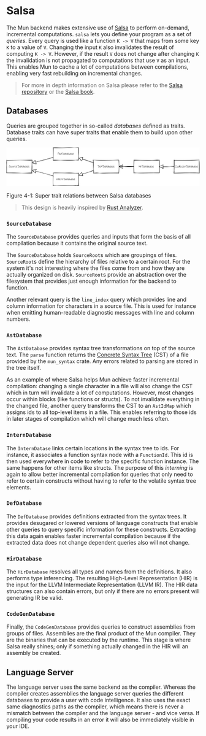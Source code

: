 # Salsa

The Mun backend makes extensive use of [Salsa](https://github.com/salsa-rs/salsa) to perform on-demand, incremental computations. `salsa` lets you define your program as a set of *queries*.
Every query is used like a function `K -> V` that maps from some key `K` to a value of `V`.
Changing the input `K` also invalidates the result of computing `K -> V`.
However, if the result `V` does not change after changing `K` the invalidation is not propagated to computations that use `V` as an input.
This enables Mun to cache a lot of computations between compilations, enabling very fast rebuilding on incremental changes.

> For more in depth information on Salsa please refer to the [Salsa repository](https://github.com/salsa-rs/salsa) or the [Salsa book](https://salsa-rs.github.io/salsa/).

## Databases

Queries are grouped together in so-called *databases* defined as traits. 
Database traits can have super traits that enable them to build upon other queries.

![Mun Salsa Database super trait relations](./ch04-01-salsa-super-traits.png) 

<span class="caption">Figure 4-1: Super trait relations between Salsa databases</span>

> This design is heavily inspired by [Rust Analyzer](https://github.com/rust-analyzer/rust-analyzer).

### `SourceDatabase`

The `SourceDatabase` provides queries and inputs that form the basis of all compilation because it contains the original source text. 

The `SourceDatabase` holds `SourceRoot`s which are groupings of files.
`SourceRoot`s define the hierarchy of files relative to a certain root.
For the system it's not interesting where the files come from and how they are actually organized on disk.
`SourceRoot`s provide an abstraction over the filesystem that provides just enough information for the backend to function.

Another relevant query is the `line_index` query which provides line and column information for characters in a source file.
This is used for instance when emitting human-readable diagnostic messages with line and column numbers.

### `AstDatabase`

The `AstDatabase` provides syntax tree transformations on top of the source text.
The `parse` function returns the [Concrete Syntax Tree](https://en.wikipedia.org/wiki/Parse_tree) (CST) of a file provided by the `mun_syntax` crate.
Any errors related to parsing are stored in the tree itself. 

As an example of where Salsa helps Mun achieve faster incremental compilation: changing a single character in a file will also change the CST which in turn will invalidate a lot of computations.
However, most changes occur within blocks (like functions or structs).
To not invalidate everything in the changed file, another query transforms the CST to an `AstIdMap` which assigns ids to all  top-level items in a file.
This enables referring to those ids in later stages of compilation which will change much less often.

### `InternDatabase`

The `InternDatase` links certain locations in the syntax tree to ids.
For instance, it associates a function syntax node with a `FunctionId`.
This id is then used everywhere in code to refer to the specific function instance.
The same happens for other items like structs.
The purpose of this *interning* is again to allow better incremental compilation for queries that only need to refer to certain constructs without having to refer to the volatile syntax tree elements. 

### `DefDatabase`

The `DefDatabase` provides definitions extracted from the syntax trees.
It provides desugared or lowered versions of language constructs that enable other queries to query specific information for these constructs.
Extracting this data again enables faster incremental compilation because if the extracted data does not change dependent queries also will not change.

### `HirDatabase`

The `HirDatabase` resolves all types and names from the definitions.
It also performs type inferencing.
The resulting High-Level Representation (HIR) is the input for the LLVM Intermediate Representation (LLVM IR).
The HIR data structures can also contain errors, but only if there are no errors present will generating IR be valid.

### `CodeGenDatabase`

Finally, the `CodeGenDatabase` provides queries to construct assemblies from groups of files.
Assemblies are the final product of the Mun compiler.
They are the binaries that can be executed by the runtime.
This stage is where Salsa really shines; only if something actually changed in the HIR will an assembly be created. 

## Language Server

The language server uses the same backend as the compiler.
Whereas the compiler creates assemblies the language server queries the different databases to provide a user with code intelligence.
It also uses the exact same diagnostics paths as the compiler, which means there is never a mismatch between the compiler and the language server - and vice versa.
If compiling your code results in an error it will also be immediately visible in your IDE. 
